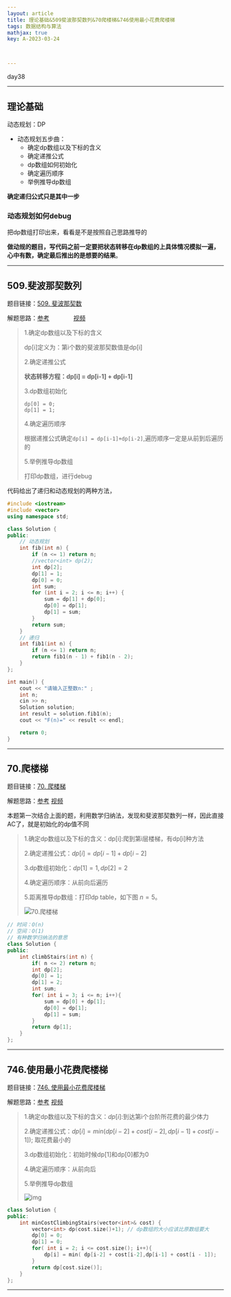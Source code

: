 ```yaml
---
layout: article
title: 理论基础&509斐波那契数列&70爬楼梯&746使用最小花费爬楼梯
tags: 数据结构与算法
mathjax: true
key: A-2023-03-24



---
```


day38

<!--more-->

***

## 理论基础

动态规划：DP

* 动态规划五步曲：
  * 确定dp数组以及下标的含义
  * 确定递推公式
  * dp数组如何初始化
  * 确定遍历顺序
  * 举例推导dp数组

**确定递归公式只是其中一步**

### 动态规划如何debug

把dp数组打印出来，看看是不是按照自己思路推导的

**做动规的题目，写代码之前一定要把状态转移在dp数组的上具体情况模拟一遍，心中有数，确定最后推出的是想要的结果**。

***

## 509.斐波那契数列

题目链接：[509. 斐波那契数](https://leetcode.cn/problems/fibonacci-number/)

解题思路：[参考](https://programmercarl.com/0509.%E6%96%90%E6%B3%A2%E9%82%A3%E5%A5%91%E6%95%B0.html)　　　　[视频](https://www.bilibili.com/video/BV1f5411K7mo/?vd_source=216422f9c92c0e837a651f3b47974a0c)

>1.确定dp数组以及下标的含义
>
>dp[i]定义为：第i个数的斐波那契数值是dp[i]
>
>2.确定递推公式
>
>**状态转移方程：dp[i] = dp[i-1] + dp[i-1]**
>
>3.dp数组初始化
>
>```shell
>dp[0] = 0;
>dp[1] = 1;
>```
>
>4.确定遍历顺序
>
>根据递推公式确定`dp[i] = dp[i-1]+dp[i-2]`,遍历顺序一定是从前到后遍历的
>
>5.举例推导dp数组
>
>打印dp数组，进行debug

代码给出了递归和动态规划的两种方法，

```c++
#include <iostream>
#include <vector>
using namespace std;

class Solution {
public:
	// 动态规划
	int fib(int n) {
		if (n <= 1) return n;
		//vector<int> dp(2);
		int dp[2];
		dp[1] = 1;
		dp[0] = 0;
		int sum;
		for (int i = 2; i <= n; i++) {
			sum = dp[1] + dp[0];
			dp[0] = dp[1];
			dp[1] = sum;
		}
		return sum;
	}
	// 递归
	int fib1(int n) {
		if (n <= 1) return n;
		return fib1(n - 1) + fib1(n - 2);
	}
};

int main() {
	cout << "请输入正整数n:" ;
	int n;
	cin >> n;
	Solution solution;
	int result = solution.fib1(n);
	cout << "F(n)=" << result << endl;

	return 0;
}
```

***

## 70.爬楼梯

题目链接：[70. 爬楼梯](https://leetcode.cn/problems/climbing-stairs/)

解题思路：[参考](https://programmercarl.com/0070.%E7%88%AC%E6%A5%BC%E6%A2%AF.html)        [视频](https://www.bilibili.com/video/BV17h411h7UH/?vd_source=216422f9c92c0e837a651f3b47974a0c)

本题第一次结合上面的题，利用数学归纳法，发现和斐波那契数列一样，因此直接AC了，就是初始化的dp值不同

> 1.确定dp数组以及下标的含义：dp[i]:爬到第i层楼梯，有dp[i]种方法
>
> 2.确定递推公式：$dp[i] = dp[i-1] + dp[i-2]$
>
> 3.dp数组初始化：$dp[1] = 1,dp[2] = 2$
>
> 4.确定遍历顺序：从前向后遍历
>
> 5.距离推导dp数组：打印dp table，如下图 $n = 5$。
>
> ![70.爬楼梯](https://vicent-picture-for-typora.oss-cn-beijing.aliyuncs.com/img_for_typora/20210105202546299.png)

```c++
// 时间：O(n)
// 空间：O(1)
// 有种数学归纳法的意思
class Solution {
public:
    int climbStairs(int n) {
        if( n <= 2) return n;
        int dp[2];
        dp[0] = 1;
        dp[1] = 2;
        int sum;
        for( int i = 3; i <= n; i++){
            sum = dp[0] + dp[1];
            dp[0] = dp[1];
            dp[1] = sum;
        }
        return dp[1];
    }
};
```

***

## 746.使用最小花费爬楼梯

题目链接：[746. 使用最小花费爬楼梯](https://leetcode.cn/problems/min-cost-climbing-stairs/)

解题思路：[参考](https://programmercarl.com/0746.%E4%BD%BF%E7%94%A8%E6%9C%80%E5%B0%8F%E8%8A%B1%E8%B4%B9%E7%88%AC%E6%A5%BC%E6%A2%AF.html)    [视频](https://www.bilibili.com/video/BV16G411c7yZ/?vd_source=216422f9c92c0e837a651f3b47974a0c)

> 1.确定dp数组以及下标的含义：$dp[i]$:到达第i个台阶所花费的最少体力
>
> 2.确定递推公式：$dp[i] = min( dp[i-2] + cost[i-2],dp[i-1] + cost[i - 1]);$ 取花费最小的
>
> 3.dp数组初始化：初始时候dp[1]和dp[0]都为0
>
> 4.确定遍历顺序：从前向后
>
> 5.举例推导dp数组
>
> ![img](https://vicent-picture-for-typora.oss-cn-beijing.aliyuncs.com/img_for_typora/20221026175104.png)

```c++
class Solution {
public:
    int minCostClimbingStairs(vector<int>& cost) {
        vector<int> dp(cost.size()+1); // dp数组的大小应该比原数组要大
        dp[0] = 0;
        dp[1] = 0;
        for( int i = 2; i <= cost.size(); i++){
            dp[i] = min( dp[i-2] + cost[i-2],dp[i-1] + cost[i - 1]);
        }
        return dp[cost.size()];
    }
};
```

***

